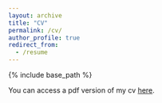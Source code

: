 ```yaml
---
layout: archive
title: "CV"
permalink: /cv/
author_profile: true
redirect_from:
  - /resume
---
```


{% include base_path %}

You can access a pdf version of my cv [here](https://lsa.umich.edu/content/dam/michigan-lsa/people-update/cv/markweis-09162025-152543-mwcv.pdf).
